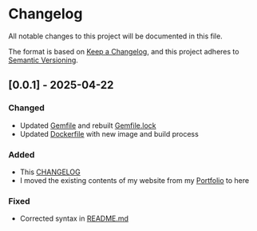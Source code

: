 # Changelog

All notable changes to this project will be documented in this file.

The format is based on [Keep a Changelog](https://keepachangelog.com/en/1.1.0/), and this project adheres to [Semantic Versioning](https://semver.org/spec/v2.0.0.html).

## [0.0.1] - 2025-04-22

### Changed

- Updated [Gemfile](../Gemfile) and rebuilt [Gemfile.lock](../Gemfile.lock)
- Updated [Dockerfile](../Dockerfile) with new image and build process

### Added

- This [CHANGELOG](CHANGELOG.md)
- I moved the existing contents of my website from my [Portfolio](https://github.com/crow50/ernest-portfolio/tree/main/portfolio-site) to here

### Fixed

- Corrected syntax in [README.md](../README.md)
